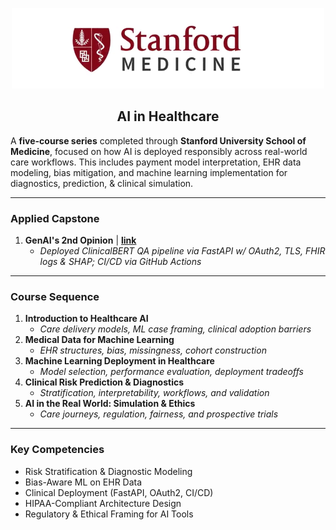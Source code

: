 <p align="center">
  <img 
    src="https://github.com/sobcza11/AI-in-Healthcare-Stanford/blob/main/_supporting/med_sch.png" 
    alt="Stanford Medical School"
    width="500"
/>
</p>
<h2 align="center">AI in Healthcare</h2>

A **five-course series** completed through **Stanford University School of Medicine**, focused on how AI is deployed responsibly across real-world care workflows. This includes payment model interpretation, EHR data modeling, bias mitigation, and machine learning implementation for diagnostics, prediction, & clinical simulation.

---

### Applied Capstone

1. **GenAI's 2nd Opinion** | [**link**](https://github.com/sobcza11/genai-2nd-opinion)  
   - <i>Deployed ClinicalBERT QA pipeline via FastAPI w/ OAuth2, TLS, FHIR logs & SHAP; CI/CD via GitHub Actions</i>

---

### Course Sequence

1. **Introduction to Healthcare AI**
   - <i>Care delivery models, ML case framing, clinical adoption barriers</i>  
2. **Medical Data for Machine Learning**
   - <i>EHR structures, bias, missingness, cohort construction</i>  
3. **Machine Learning Deployment in Healthcare**
   - <i>Model selection, performance evaluation, deployment tradeoffs</i>  
4. **Clinical Risk Prediction & Diagnostics**
   - <i>Stratification, interpretability, workflows, and validation</i>  
5. **AI in the Real World: Simulation & Ethics**
   - <i>Care journeys, regulation, fairness, and prospective trials</i>  

---

### Key Competencies

- Risk Stratification & Diagnostic Modeling  
- Bias-Aware ML on EHR Data  
- Clinical Deployment (FastAPI, OAuth2, CI/CD)  
- HIPAA-Compliant Architecture Design  
- Regulatory & Ethical Framing for AI Tools  


